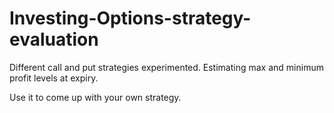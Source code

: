 # Investing-Options-strategy-evaluation

Different call and put strategies experimented. Estimating max and minimum profit levels at expiry.

Use it to come up with your own strategy.